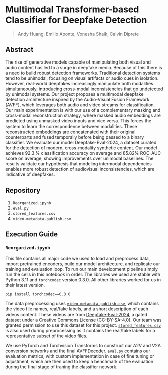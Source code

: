 # Multimodal Transformer-based Classifier for Deepfake Detection
> Andy Huang, Emilio Aponte, Vonesha Shaik, Calvin Diprete

## Abstract
The rise of generative models capable of manipulating both visual and audio content has led to a surge in deepfake media. Because of this there is a need to build robust detection frameworks. Traditional detection systems tend to be unimodal, focusing on visual artifacts or audio cues in isolation. However, real-world deepfakes increasingly manipulate both modalities simultaneously, introducing cross-modal inconsistencies that go undetected by unimodal systems. Our project proposes a multimodal deepfake detection architecture inspired by the Audio-Visual Fusion Framework (AVFF), which leverages both audio and video streams for classification. Our main experimentation is with our use of a complementary masking and cross-modal reconstruction strategy, where masked audio embeddings are predicted using unmasked video inputs and vice versa. This forces the system to learn the correspondence between modalities. These reconstructed embeddings are concatenated with their original counterparts and fused temporally before being passed to a binary classifier. We evaluate our model Deepfake-Eval-2024, a dataset curated for the detection of modern, cross-modality synthetic content. Our model achieves 92.3 % classification accuracy on average and 85.82% ROC-AUC score on average, showing improvements over unimodal baselines. The results validate our hypothesis that modeling intermodal dependencies enables more robust detection of audiovisual inconsistencies, which are indicative of deepfakes.

## Repository
1. `Reorganized.ipynb`
3. `eval.py`
4. `stored_features.csv`
5. `video-metadata-publish.csv`

## Execution Guide
### `Reorganized.ipynb`
This file contains all major code we used to load and preprocess data, import pretrained encoders, build our model architecture, and replicate our training and evaluation loop. To run our main development pipeline simply run the cells in this notebook in order. The libraries we used are stable with Python 3.11 and `torchcodec` version 0.3.0. All other libraries worked for us in their latest version.
```
pip install torchcodec==0.3.0
```
The data preprocessing uses [`video-metadata-publish.csv`](https://github.com/esha-shaik/deepfake-detection/blob/main/video-metadata-publish.csv), which contains the video file names, real/fake labels, and a short description of each videos content. These videos are from [Deepfake-Eval-2024](https://huggingface.co/datasets/nuriachandra/Deepfake-Eval-2024), a gated dataset under a Creative Commons License (CC-BY-SA-4.0). Our team was granted permission to use this dataset for this project. [`stored_features.csv`](https://github.com/esha-shaik/deepfake-detection/blob/main/stored_features.csv) is also used during preprocessing as it contains the real/fake labels for a representative subset of the video files.

We use PyTorch and Torchvision Transforms to construct our A2V and V2A conversion networks and the final AVFFDecoder. [`eval.py`](https://github.com/esha-shaik/deepfake-detection/blob/main/eval.py) contains our evaluation metrics, with custom implementation in case of fine tuning or adjustment, which are then used to keep a benchmark of the evaluation during the final stage of traning the classifier network.

